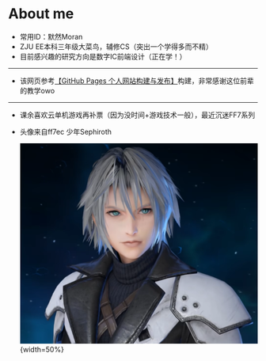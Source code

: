 # About me

- 常用ID：默然Moran
- ZJU EE本科三年级大菜鸟，辅修CS（突出一个学得多而不精）
- 目前感兴趣的研究方向是数字IC前端设计（正在学！）

------

- 该网页参考[【GitHub Pages 个人网站构建与发布】](https://www.bilibili.com/video/BV1hL4y1w72r/?share_source=copy_web&amp;amp;vd_source=6b7441b5c8672c938569c6029ed918bb)构建，非常感谢这位前辈的教学owo

------

- 课余喜欢云单机游戏再补票（因为没时间+游戏技术一般），最近沉迷FF7系列


- 头像来自ff7ec 少年Sephiroth

  ![](./images/sephi_lily.png){width=50%}

